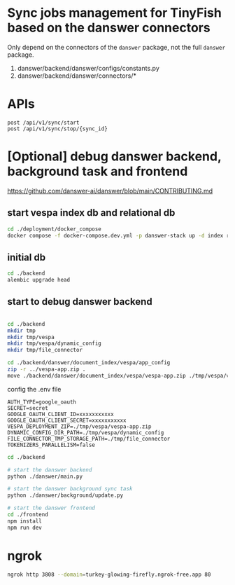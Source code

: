 # Sync jobs management for TinyFish based on the danswer connectors
Only depend on the connectors of the `danswer` package, not the full `danswer` package.
1. danswer/backend/danswer/configs/constants.py
2. danswer/backend/danswer/connectors/*

# APIs
```text
post /api/v1/sync/start
post /api/v1/sync/stop/{sync_id}
```


# [Optional] debug danswer backend, background task and frontend
https://github.com/danswer-ai/danswer/blob/main/CONTRIBUTING.md

## start vespa index db and relational db
```bash
cd ./deployment/docker_compose
docker compose -f docker-compose.dev.yml -p danswer-stack up -d index relational_db
```

## initial db
```bash
cd ./backend
alembic upgrade head
```


## start to debug danswer backend
```bash

cd ./backend
mkdir tmp
mkdir tmp/vespa
mkdir tmp/vespa/dynamic_config
mkdir tmp/file_connector

cd ./backend/danswer/document_index/vespa/app_config
zip -r ../vespa-app.zip .
move ./backend/danswer/document_index/vespa/vespa-app.zip ./tmp/vespa/vespa-app.zip
```

config the .env file
```
AUTH_TYPE=google_oauth
SECRET=secret
GOOGLE_OAUTH_CLIENT_ID=xxxxxxxxxxx
GOOGLE_OAUTH_CLIENT_SECRET=xxxxxxxxxxx
VESPA_DEPLOYMENT_ZIP=./tmp/vespa/vespa-app.zip
DYNAMIC_CONFIG_DIR_PATH=./tmp/vespa/dynamic_config
FILE_CONNECTOR_TMP_STORAGE_PATH=./tmp/file_connector
TOKENIZERS_PARALLELISM=false
```

```bash
cd ./backend

# start the danswer backend
python ./danswer/main.py

# start the danswer background sync task
python ./danswer/background/update.py

# start the danswer frontend
cd ./frontend
npm install
npm run dev
```


# ngrok
```bash
ngrok http 3808 --domain=turkey-glowing-firefly.ngrok-free.app 80
```

